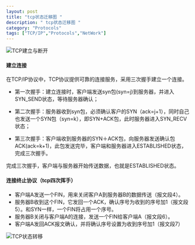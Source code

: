 ```yaml
---
layout: post
title: "tcp状态迁移图 "
description: " tcp状态迁移图 "
category: "Protocols"
tags: ["TCP/IP","Protocols","NetWork"]
---
```


![TCP建立与断开](http://7xla7c.com1.z0.glb.clouddn.com/tcp1.jpg)

####  建立连接
 
在TCP/IP协议中，TCP协议提供可靠的连接服务，采用三次握手建立一个连接。

* 第一次握手：建立连接时，客户端发送syn包(syn=j)到服务器，并进入SYN_SEND状态，等待服务器确认；

* 第二次握手：服务器收到syn包，必须确认客户的SYN（ack=j+1），同时自己也发送一个SYN包（syn=k），即SYN+ACK包，此时服务器进入SYN_RECV状态；

* 第三次握手：客户端收到服务器的SYN＋ACK包，向服务器发送确认包ACK(ack=k+1)，此包发送完毕，客户端和服务器进入ESTABLISHED状态，完成三次握手。

完成三次握手，客户端与服务器开始传送数据，也就是ESTABLISHED状态。 

####  连接终止协议（tcp四次挥手）
* 客户端A发送一个FIN，用来关闭客户A到服务器B的数据传送（报文段4）。
* 服务器B收到这个FIN，它发回一个ACK，确认序号为收到的序号加1（报文段5）。和SYN一样，一个FIN将占用一个序号。
* 服务器B关闭与客户端A的连接，发送一个FIN给客户端A（报文段6）。
* 客户端A发回ACK报文确认，并将确认序号设置为收到序号加1（报文段7） 

![TCP状态转移](http://7xla7c.com1.z0.glb.clouddn.com/tcp-state.jpg)
